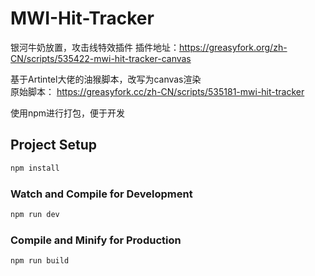 # MWI-Hit-Tracker

银河牛奶放置，攻击线特效插件
插件地址：https://greasyfork.org/zh-CN/scripts/535422-mwi-hit-tracker-canvas

基于Artintel大佬的油猴脚本，改写为canvas渲染  
原始脚本： https://greasyfork.cc/zh-CN/scripts/535181-mwi-hit-tracker

使用npm进行打包，便于开发

## Project Setup

```sh
npm install
```

### Watch and Compile for Development

```sh
npm run dev
```

### Compile and Minify for Production

```sh
npm run build
```
